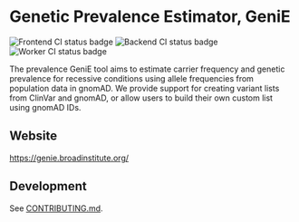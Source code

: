 # Genetic Prevalence Estimator, GeniE

<div align="left">

![Frontend CI status badge](https://github.com/broadinstitute/genetic-prevalence-estimator/actions/workflows/frontend-ci.yml/badge.svg)
![Backend CI status badge](https://github.com/broadinstitute/genetic-prevalence-estimator/actions/workflows/website-ci.yml/badge.svg)
![Worker CI status badge](https://github.com/broadinstitute/genetic-prevalence-estimator/actions/workflows/worker-ci.yml/badge.svg)

</div>

The prevalence GeniE tool aims to estimate carrier frequency and genetic prevalence for recessive conditions using allele frequencies from population data in gnomAD. We provide support for creating variant lists from ClinVar and gnomAD, or allow users to build their own custom list using gnomAD IDs.

## Website

https://genie.broadinstitute.org/

## Development

See [CONTRIBUTING.md](./CONTRIBUTING.md).
